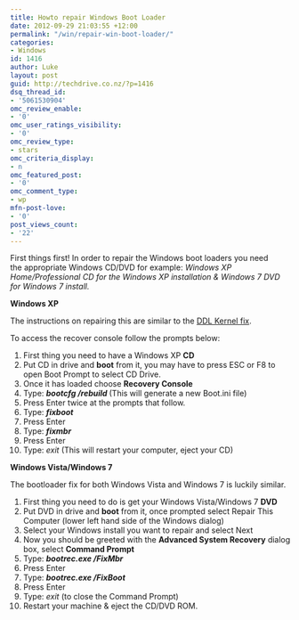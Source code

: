 ```yaml
---
title: Howto repair Windows Boot Loader
date: 2012-09-29 21:03:55 +12:00
permalink: "/win/repair-win-boot-loader/"
categories:
- Windows
id: 1416
author: Luke
layout: post
guid: http://techdrive.co.nz/?p=1416
dsq_thread_id:
- '5061530904'
omc_review_enable:
- '0'
omc_user_ratings_visibility:
- '0'
omc_review_type:
- stars
omc_criteria_display:
- n
omc_featured_post:
- '0'
omc_comment_type:
- wp
mfn-post-love:
- '0'
post_views_count:
- '22'
---
```


First things first! In order to repair the Windows boot loaders you need the appropriate Windows CD/DVD for example: _Windows XP Home/Professional CD for the Windows XP installation & Windows 7 DVD for Windows 7 install._

**Windows XP**

The instructions on repairing this are similar to the [DDL Kernel fix](http://http://luke.geek.nz//load-needed-dlls-for-kernel/ "Load needed DLLs for Kernel").

To access the recover console follow the prompts below:

<ol start="1">
  <li>
    First thing you need to have a Windows XP <strong>CD</strong>
  </li>
  <li>
    Put CD in drive and <strong>boot</strong> from it, you may have to press ESC or F8 to open Boot Prompt to select CD Drive.
  </li>
  <li>
    Once it has loaded choose <strong>Recovery Console</strong>
  </li>
  <li>
    Type: <strong><em>bootcfg /rebuild </em></strong>(This will generate a new Boot.ini file)
  </li>
  <li>
    Press Enter twice at the prompts that follow.
  </li>
  <li>
    Type: <strong><em>fixboot</em></strong>
  </li>
  <li>
    Press Enter
  </li>
  <li>
    Type: <strong><em>fixmbr</em></strong>
  </li>
  <li>
    Press Enter
  </li>
  <li>
    Type: <em>exit </em>(This will restart your computer, eject your CD)
  </li>
</ol>

**Windows Vista/Windows 7**

The bootloader fix for both Windows Vista and Windows 7 is luckily similar.

<ol start="1">
  <li>
    First thing you need to do is get your Windows Vista/Windows 7 <strong>DVD</strong>
  </li>
  <li>
    Put DVD in drive and <strong>boot</strong> from it, once prompted select Repair This Computer (lower left hand side of the Windows dialog)
  </li>
  <li>
    Select your Windows install you want to repair and select Next
  </li>
  <li>
    Now you should be greeted with the <strong>Advanced System Recovery</strong> dialog box, select <strong>Command Prompt</strong>
  </li>
  <li>
    Type: <strong><em>bootrec.exe /FixMbr</em></strong>
  </li>
  <li>
    Press Enter
  </li>
  <li>
    Type: <strong><em>bootrec.exe /FixBoot</em></strong>
  </li>
  <li>
    Press Enter
  </li>
  <li>
    Type: <em>exit </em>(to close the Command Prompt)
  </li>
  <li>
    Restart your machine & eject the CD/DVD ROM.
  </li>
</ol>